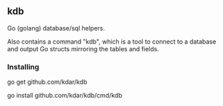 kdb
---

Go (golang) database/sql helpers.

Also contains a command "kdb", which is a tool to connect to a database and output Go structs mirroring the tables and fields.

### Installing

go get github.com/kdar/kdb

go install github.com/kdar/kdb/cmd/kdb